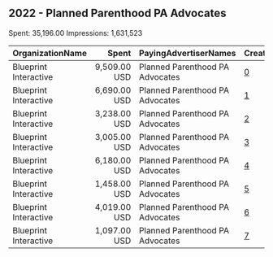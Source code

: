 ## 2022 - Planned Parenthood PA Advocates 
Spent: 35,196.00
Impressions: 1,631,523

|OrganizationName|Spent|PayingAdvertiserNames|CreativeUrls|Impressions|Genders|AgeBrackets|CountryCodes|BillingAddresses|CandidateBallotInformation|
|:---|---:|:---|:---|---:|:---|:---|:---|:---|:---|
|Blueprint Interactive|9,509.00 USD|Planned Parenthood PA Advocates|[0](https://www.snap.com/political-ads/asset/ab0c7080e681d0d1831fce093d646fd947775c9f037f38b2121bebf8f7625e52?mediaType=mp4)|486,733|FEMALE|18-44|united states|"1220 19th Street NW,Washington,20036,US"||
|Blueprint Interactive|6,690.00 USD|Planned Parenthood PA Advocates|[1](https://www.snap.com/political-ads/asset/86fb67d7b173ebfadab8615153e9db2decea34f65bec8a390f01f9a087d89cf6?mediaType=mp4)|267,228|FEMALE|18-44|united states|"1220 19th Street NW,Washington,20036,US"||
|Blueprint Interactive|3,238.00 USD|Planned Parenthood PA Advocates|[2](https://www.snap.com/political-ads/asset/a14f884203cf32d51b7f586a2d8af5f09539e52c36f0c65d15f51a620e984481?mediaType=mp4)|260,449||18-34|united states|"1220 19th Street NW,Washington,20036,US"||
|Blueprint Interactive|3,005.00 USD|Planned Parenthood PA Advocates|[3](https://www.snap.com/political-ads/asset/e765cb9373ba7b85c7820456dddc23f826062ccd3155b41b083fa4a0a24b0ce9?mediaType=mp4)|205,650||18-34|united states|"1220 19th Street NW,Washington,20036,US"||
|Blueprint Interactive|6,180.00 USD|Planned Parenthood PA Advocates|[4](https://www.snap.com/political-ads/asset/ab0c7080e681d0d1831fce093d646fd947775c9f037f38b2121bebf8f7625e52?mediaType=mp4)|166,951|FEMALE|18-34|united states|"1220 19th Street NW,Washington,20036,US"||
|Blueprint Interactive|1,458.00 USD|Planned Parenthood PA Advocates|[5](https://www.snap.com/political-ads/asset/de35ad1a2eaf3ef41e5464aa25a0d6dfe72d63382799e215acdd373376088630?mediaType=mp4)|112,208||18-34|united states|"1220 19th Street NW,Washington,20036,US"||
|Blueprint Interactive|4,019.00 USD|Planned Parenthood PA Advocates|[6](https://www.snap.com/political-ads/asset/86fb67d7b173ebfadab8615153e9db2decea34f65bec8a390f01f9a087d89cf6?mediaType=mp4)|90,632|FEMALE|18-34|united states|"1220 19th Street NW,Washington,20036,US"||
|Blueprint Interactive|1,097.00 USD|Planned Parenthood PA Advocates|[7](https://www.snap.com/political-ads/asset/043bd181bb93a76e0f31d67d6282e4e20932d68cd39cd946ca618459f2fa5b4c?mediaType=mp4)|41,672||18-34|united states|"1220 19th Street NW,Washington,20036,US"||
